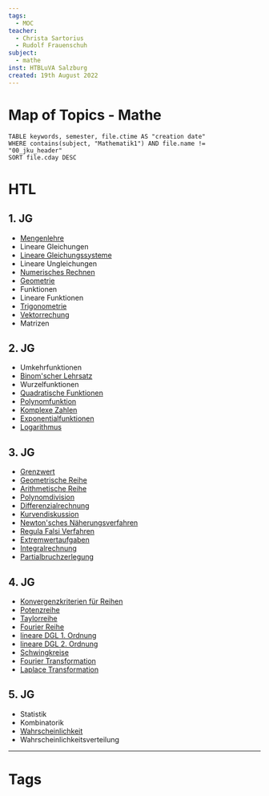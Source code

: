 ```yaml
---
tags:
  - MOC
teacher:
  - Christa Sartorius
  - Rudolf Frauenschuh
subject:
  - mathe
inst: HTBLuVA Salzburg
created: 19th August 2022
---
```


# Map of Topics - Mathe

```dataview
TABLE keywords, semester, file.ctime AS "creation date"
WHERE contains(subject, "Mathematik1") AND file.name != "00_jku_header"
SORT file.cday DESC
```

# HTL

## 1. JG

 - [Mengenlehre](Mengenlehre.md)
 - Lineare Gleichungen
 - [Lineare Gleichungssysteme](mathe%20(3)/Lineare%20Gleichungssysteme.md)
 - Lineare Ungleichungen
 - [Numerisches Rechnen](mathe%20(3)/Numerisches%20Rechnen.md)
 - [Geometrie](mathe%20(4)/Geometrie.md)
 - Funktionen
 - Lineare Funktionen
 - [Trigonometrie](Trigonometrie.md)
 - [Vektorrechung](mathe%20(3)/Vektorrechung.md)
 - Matrizen

## 2. JG

 - Umkehrfunktionen
 - [Binom'scher Lehrsatz](mathe%20(3)/Binom'scher%20Lehrsatz.md)
 - Wurzelfunktionen
 - [Quadratische Funktionen](Quadratische%20Funktionen)
 - [Polynomfunktion](Polynomfunktion)
 - [Komplexe Zahlen](mathe%20(3)/Komplexe%20Zahlen.md)
 - [Exponentialfunktionen](Exponentialfunktionen)
 - [Logarithmus](Logarithmus)

## 3. JG

 - [Grenzwert](mathe%20(3)/Grenzwert.md)
 - [Geometrische Reihe](Geometrische%20Reihe)
 - [Arithmetische Reihe](Arithmetische%20Reihe)
 - [Polynomdivision](mathe%20(3)/Polynomdivision.md)
 - [Differenzialrechnung](mathe%20(3)/Differenzialrechnung.md)
 - [Kurvendiskussion]({MOC}%20Kurvendiskussion.md)
 - [Newton'sches Näherungsverfahren](mathe%20(3)/Newton'sches%20Näherungsverfahren.md)
 - [Regula Falsi Verfahren](mathe%20(3)/Regula%20Falsi%20Verfahren.md)
 - [Extremwertaufgaben](Extremwertaufgaben)
 - [Integralrechnung](mathe%20(3)/Integralrechnung.md)
 - [Partialbruchzerlegung](mathe%20(3)/Partialbruchzerlegung.md)

## 4. JG

 - [Konvergenzkriterien für Reihen](mathe%20(4)/Konvergenzkriterien%20für%20Reihen.md)
 - [Potenzreihe](mathe%20(4)/Potenzreihe.md)
 - [Taylorreihe](mathe%20(4)/Taylorreihe.md)
 - [Fourier Reihe](mathe%20(4)/Fourier%20Reihe.md)
 - [lineare DGL 1. Ordnung](mathe%20(4)/lineare%20DGL%201.%20Ordnung.md)
 - [lineare DGL 2. Ordnung](mathe%20(4)/lineare%20DGL%202.%20Ordnung.md)
 - [Schwingkreise](mathe%20(4)/Schwingkreise.md)
 - [Fourier Transformation](mathe%20(4)/Fourier%20Transformation.md)
 - [Laplace Transformation](mathe%20(4)/Laplace%20Transformation.md)

## 5. JG

- Statistik
- Kombinatorik
- [Wahrscheinlichkeit](mathe%20(5)/Wahrscheinlichkeit.md)
- Wahrscheinlichkeitsverteilung

---

# Tags